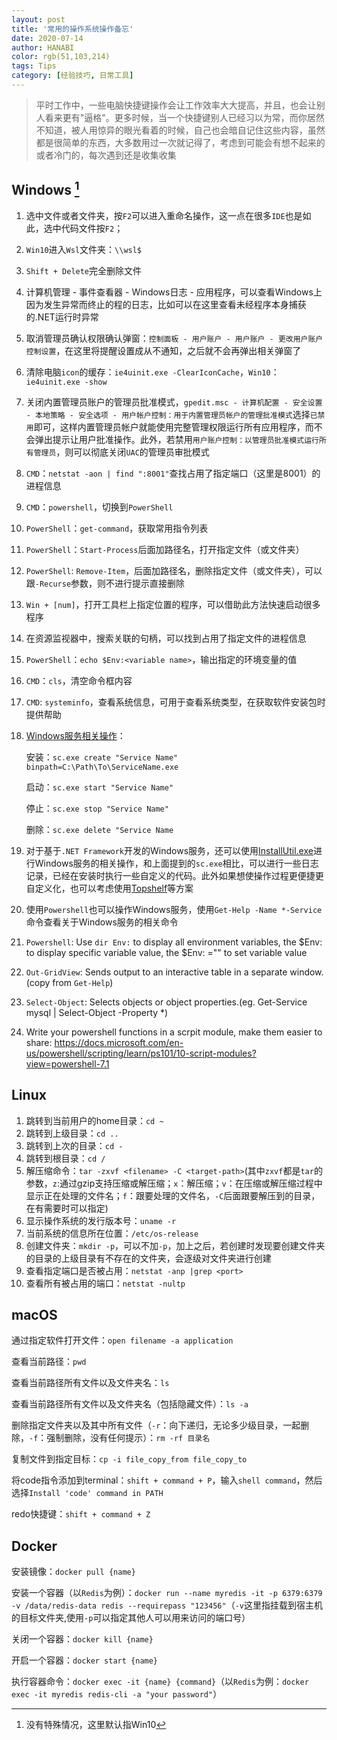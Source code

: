 ```yaml
---
layout: post
title: '常用的操作系统操作备忘'
date: 2020-07-14
author: HANABI
color: rgb(51,103,214)
tags: Tips
category: [经验技巧, 日常工具]
---
```

> 平时工作中，一些电脑快捷键操作会让工作效率大大提高，并且，也会让别人看来更有"逼格"。更多时候，当一个快捷键别人已经习以为常，而你居然不知道，被人用惊异的眼光看着的时候，自己也会暗自记住这些内容，虽然都是很简单的东西，大多数用过一次就记得了，考虑到可能会有想不起来的或者冷门的，每次遇到还是收集收集

## Windows [^1]

1.	选中文件或者文件夹，按`F2`可以进入重命名操作，这一点在很多`IDE`也是如此，选中代码文件按`F2`；
2.	`Win10`进入`Wsl`文件夹：`\\wsl$`
3.	`Shift + Delete`完全删除文件
4.	计算机管理 - 事件查看器 - Windows日志 - 应用程序，可以查看Windows上因为发生异常而终止的程的日志，比如可以在这里查看未经程序本身捕获的.NET运行时异常
5.	取消管理员确认权限确认弹窗：`控制面板 - 用户账户 - 用户账户 - 更改用户账户控制设置`，在这里将提醒设置成从不通知，之后就不会再弹出相关弹窗了
6.	清除电脑`icon`的缓存：`ie4uinit.exe -ClearIconCache`，`Win10`：`ie4uinit.exe -show`
7.	关闭内置管理员账户的管理员批准模式，`gpedit.msc - 计算机配置 - 安全设置 - 本地策略 - 安全选项 - 用户帐户控制：用于内置管理员帐户的管理批准模式`选择`已禁用`即可，这样内置管理员帐户就能使用完整管理权限运行所有应用程序，而不会弹出提示让用户批准操作。此外，若禁用`用户账户控制：以管理员批准模式运行所有管理员`，则可以彻底关闭`UAC`的管理员审批模式
8.	`CMD`：`netstat -aon | find ":8001"`查找占用了指定端口（这里是8001）的进程信息
9.	`CMD`：`powershell`，切换到`PowerShell`
10.	`PowerShell`：`get-command`，获取常用指令列表
11.	`PowerShell`：`Start-Process`后面加路径名，打开指定文件（或文件夹）
12.	`PowerShell`: `Remove-Item`，后面加路径名，删除指定文件（或文件夹），可以跟`-Recurse`参数，则不进行提示直接删除
13.	`Win + [num]`，打开工具栏上指定位置的程序，可以借助此方法快速启动很多程序
14. 在资源监视器中，搜索关联的句柄，可以找到占用了指定文件的进程信息
15. `PowerShell`：`echo $Env:<variable name>`，输出指定的环境变量的值
16. `CMD`：`cls`，清空命令框内容
17. `CMD`: `systeminfo`，查看系统信息，可用于查看系统类型，在获取软件安装包时提供帮助
18. [Windows服务相关操作](https://docs.microsoft.com/zh-cn/dotnet/core/extensions/windows-service)：

    安装：`sc.exe create "Service Name" binpath=C:\Path\To\ServiceName.exe`
    
    启动：`sc.exe start "Service Name"`

    停止：`sc.exe stop "Service Name"`

    删除：`sc.exe delete "Service Name`

19. 对于基于`.NET Framework`开发的Windows服务，还可以使用[InstallUtil.exe](https://docs.microsoft.com/zh-cn/dotnet/framework/tools/installutil-exe-installer-tool)进行Windows服务的相关操作，和上面提到的`sc.exe`相比，可以进行一些日志记录，已经在安装时执行一些自定义的代码。此外如果想使操作过程更便捷更自定义化，也可以考虑使用[Topshelf](https://github.com/Topshelf/Topshelf)等方案

20. 使用`Powershell`也可以操作Windows服务，使用`Get-Help -Name *-Service`命令查看关于Windows服务的相关命令
21. `Powershell`: Use `dir Env:` to display all environment variables, the $Env:<variable-name> to display specific variable value, the $Env:<variable-name> ="<value>" to set variable value
22. `Out-GridView`: Sends output to an interactive table in a separate window.(copy from `Get-Help`)
23. `Select-Object`: Selects objects or object properties.(eg. Get-Service mysql | Select-Object -Property *)
24. Write your powershell functions in a scrpit module, make them easier to share:
    https://docs.microsoft.com/en-us/powershell/scripting/learn/ps101/10-script-modules?view=powershell-7.1

## Linux

1. 跳转到当前用户的home目录：`cd ~`
2. 跳转到上级目录：`cd ..`
3. 跳转到上次的目录：`cd -`
4. 跳转到根目录：`cd /`
5. 解压缩命令：`tar -zxvf <filename> -C <target-path>`(其中`zxvf`都是`tar`的参数，`z`:通过gzip支持压缩或解压缩；`x`：解压缩；`v`：在压缩或解压缩过程中显示正在处理的文件名；`f`：跟要处理的文件名，`-C`后面跟要解压到的目录，在有需要时可以指定)
6. 显示操作系统的发行版本号：`uname -r` 
7. 当前系统的信息所在位置：`/etc/os-release`
8. 创建文件夹：`mkdir -p`，可以不加`-p`，加上之后，若创建时发现要创建文件夹的目录的上级目录有不存在的文件夹，会逐级对文件夹进行创建
9. 查看指定端口是否被占用：`netstat -anp |grep <port>`
10. 查看所有被占用的端口：`netstat -nultp`

## macOS

通过指定软件打开文件：`open filename -a application`

查看当前路径：`pwd`

查看当前路径所有文件以及文件夹名：`ls`

查看当前路径所有文件以及文件夹名（包括隐藏文件）：`ls -a`

删除指定文件夹以及其中所有文件（`-r`：向下递归，无论多少级目录，一起删除，`-f`：强制删除，没有任何提示）：`rm -rf 目录名`

复制文件到指定目标：`cp -i file_copy_from file_copy_to`

将code指令添加到terminal：`shift + command + P`，输入`shell command`，然后选择`Install 'code' command in PATH`

redo快捷键：`shift + command + Z`

## Docker

安装镜像：`docker pull {name}`

安装一个容器（以`Redis`为例）：`docker run --name myredis -it -p 6379:6379 -v /data/redis-data redis --requirepass "123456"`（`-v`这里指挂载到宿主机的目标文件夹,使用`-p`可以指定其他人可以用来访问的端口号）

关闭一个容器：`docker kill {name}`

开启一个容器：`docker start {name}`

执行容器命令：`docker exec -it {name} {command}`（以`Redis`为例：`docker exec -it myredis redis-cli -a "your password"`）



[^1]:没有特殊情况，这里默认指Win10